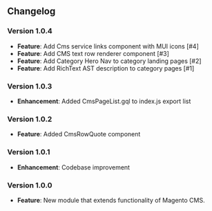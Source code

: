## Changelog

### Version 1.0.4
- **Feature**: Add Cms service links component with MUI icons [#4]
- **Feature**: Add CMS text row renderer component [#3]
- **Feature**: Add Category Hero Nav to category landing pages [#2]
- **Feature**: Add RichText AST description to category pages [#1]

### Version 1.0.3
- **Enhancement**: Added CmsPageList.gql to index.js export list

### Version 1.0.2
- **Feature**: Added CmsRowQuote component

### Version 1.0.1
- **Enhancement**: Codebase improvement

### Version 1.0.0
- **Feature**: New module that extends functionality of Magento CMS.
